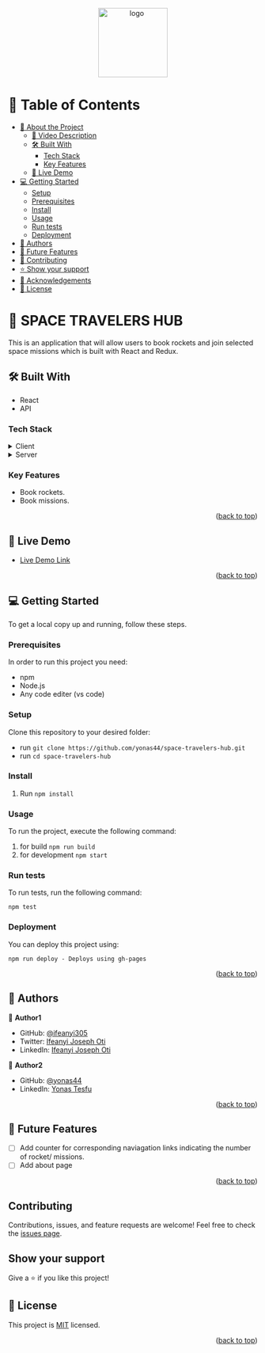 <a name="readme-top"></a>

<div align="center">

  <img src="https://github.com/microverseinc/readme-template/blob/master/murple_logo.png" alt="logo" width="140"  height="auto" />
  <br/>

</div>

<!-- TABLE OF CONTENTS -->

# 📗 Table of Contents

- [📖 About the Project](#about-project)
  - [🎦 Video Description](#video)
  - [🛠 Built With](#built-with)
    - [Tech Stack](#tech-stack)
    - [Key Features](#key-features)
  - [🚀 Live Demo](#live-demo)
- [💻 Getting Started](#getting-started)
  - [Setup](#setup)
  - [Prerequisites](#prerequisites)
  - [Install](#install)
  - [Usage](#usage)
  - [Run tests](#run-tests)
  - [Deployment](#triangular_flag_on_post-deployment)
- [👥 Authors](#authors)
- [🔭 Future Features](#future-features)
- [🤝 Contributing](#contributing)
- [⭐️ Show your support](#support)
- [🙏 Acknowledgements](#acknowledgements)
- [📝 License](#license)

<!-- PROJECT DESCRIPTION -->

# 📖 SPACE TRAVELERS HUB <a name="about-project"></a>

This is an application that will allow users to book rockets and join selected space missions which is built with React and Redux.

## 🛠 Built With <a name="built-with"></a>

- React
- API

### Tech Stack <a name="tech-stack"></a>

<details>
  <summary>Client</summary>
  <ul>
    <li><a href="https://developer.mozilla.org/en-US/docs/Learn/HTML">HTML</a></li>
    <li><a href="https://developer.mozilla.org/en-US/docs/Learn/CSS">CSS</a></li>
    <li><a href="https://react.org/">React</a></li>
  </ul>
</details>

<details>
  <summary>Server</summary>
  <ul>
    <li><a href="https://api.spacexdata.com/v3/rockets">SpaceX/Rockets</a></li>
    <li><a href="https://api.spacexdata.com/v3/missions">SpaceX/Missions</a></li>
  </ul>
</details>

<!-- Features -->

### Key Features <a name="key-features"></a>

- Book rockets.
- Book missions.

<p align="right">(<a href="#readme-top">back to top</a>)</p>

<!-- LIVE DEMO -->

## 🚀 Live Demo <a name="live-demo"></a>

- [Live Demo Link]()

<p align="right">(<a href="#readme-top">back to top</a>)</p>

<!-- GETTING STARTED -->

## 💻 Getting Started <a name="getting-started"></a>

To get a local copy up and running, follow these steps.

### Prerequisites

In order to run this project you need:

- npm
- Node.js
- Any code editer (vs code)

### Setup

Clone this repository to your desired folder:

- run `git clone https://github.com/yonas44/space-travelers-hub.git`
- run `cd space-travelers-hub`

### Install

1. Run `npm install`

### Usage

To run the project, execute the following command:

1. for build `npm run build`
2. for development `npm start`

### Run tests

To run tests, run the following command:

`npm test`

### Deployment

You can deploy this project using:

`npm run deploy - Deploys using gh-pages`

<p align="right">(<a href="#readme-top">back to top</a>)</p>

<!-- AUTHORS -->

## 👥 Authors <a name="authors"></a>

👤 **Author1**

- GitHub: [@ifeanyi305](https://github.com/ifeanyi305)
- Twitter: [Ifeanyi Joseph Oti](https://twitter.com/Otiifeanyi2020)
- LinkedIn: [Ifeanyi Joseph Oti](https://www.linkedin.com/in/oti-joseph-56992723b/)

👤 **Author2**

- GitHub: [@yonas44](https://github.com/yonas44)
- LinkedIn: [Yonas Tesfu](linkedin.com/in/yonas-tesfu-3284811a9)

<p align="right">(<a href="#readme-top">back to top</a>)</p>

<!-- FUTURE FEATURES -->

## 🔭 Future Features <a name="future-features"></a>

- [ ] Add counter for corresponding naviagation links indicating the number of rocket/ missions.
- [ ] Add about page

<p align="right">(<a href="#readme-top">back to top</a>)</p>

## Contributing

Contributions, issues, and feature requests are welcome!
Feel free to check the [issues page](https://github.com/yonas44/space-travelers-hub/issues).

## Show your support

Give a ⭐️ if you like this project!

## 📝 License

This project is [MIT](./MIT.md) licensed.

<p align="right">(<a href="#readme-top">back to top</a>)</p>
